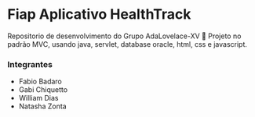 ﻿# Fiap Aplicativo HealthTrack
 
 Repositorio de desenvolvimento do Grupo AdaLovelace-XV :rocket:
 Projeto no padrão MVC, usando java, servlet, database oracle, html, css e javascript.

### Integrantes
* Fabio Badaro
* Gabi Chiquetto
* William Dias
* Natasha Zonta
